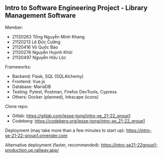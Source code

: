 ## Intro to Software Engineering Project - Library Management Software

Member: 

- 21120263	Tống Nguyễn Minh Khang
- 21120213	Lê Đức Cường
- 21120416	Võ Quốc Bảo
- 21120276	Nguyễn Huỳnh Khôi
- 21120497	Nguyễn Hữu Lộc

Frameworks:

- Backend: Flask, SQL (SQLAlchemy)
- Frontend: Vue.js
- Database: MariaDB
- Testing: Pytest, Postman, Firefox DevTools, Cypress
- Others: Docker (planned), Inkscape (icons)

Clone repo:
- Gitlab: https://gitlab.com/jesse-tong/intro-se_21-22_group1
- Codeberg: https://codeberg.org/jesse-tong/intro-se_21-22_group1

Deployment (may take more than a few minutes to start up): https://intro-se-21-22-group1.onrender.com

Alternative deployment (faster, recommended): https://intro-se21-22group1-production.up.railway.app/